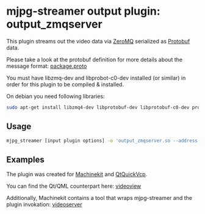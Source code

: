 # mjpg-streamer output plugin: output_zmqserver

This plugin streams out the video data via
[ZeroMQ](http://zeromq.org/) serialized as
[Protobuf](https://developers.google.com/protocol-buffers/) data.

Please take a look at the protobuf definition for more details about the message format:
[package.proto](package.proto)


You must have libzmq-dev and libprobot-c0-dev installed (or similar)
in order for this plugin to be compiled & installed.

On debian you need following libraries:

```bash
sudo apt-get install libzmq4-dev libprotobuf-dev libprotobuf-c0-dev protobuf-c-compiler
```

## Usage

```bash
mjpg_streamer [input plugin options] -o 'output_zmqserver.so --address [zmq-uri] --buffer_size [output ring buffer size]'
```


## Examples

The plugin was created for [Machinekit](http://machinekit.io) and
[QtQuickVcp](https://github.com/machinekit/qtquickvcp).

You can find the Qt/QML counterpart here:
[videoview](https://github.com/machinekit/QtQuickVcp/tree/master/src/videoview)

Additionally, Machinekit contains a tool that wraps mjpg-streamer and
the plugin invokation:
[videoserver](https://github.com/machinekit/machinekit/tree/master/src/machinetalk/videoserver)
